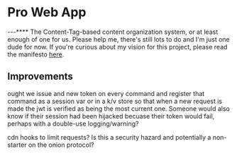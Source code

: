 # Pro Web App
---**** 
The Content-Tag-based content organization system, or at least enough of one for us. Please help me, there's still lots to do and I'm just one dude for now. If you're curious about my vision for this project, please read the manifesto [here](/manifesto).

## Improvements
ought we issue and new token on every command and register that command as a session var or in a k/v store so that when a new request is made the jwt is verified as being the most current one. Someone would also know if their session had been hijacked becuase their token would fail, perhaps with a double-use logging/warning?

cdn hooks to limit requests? Is this a security hazard and potentially a non-starter on the onion protocol?
